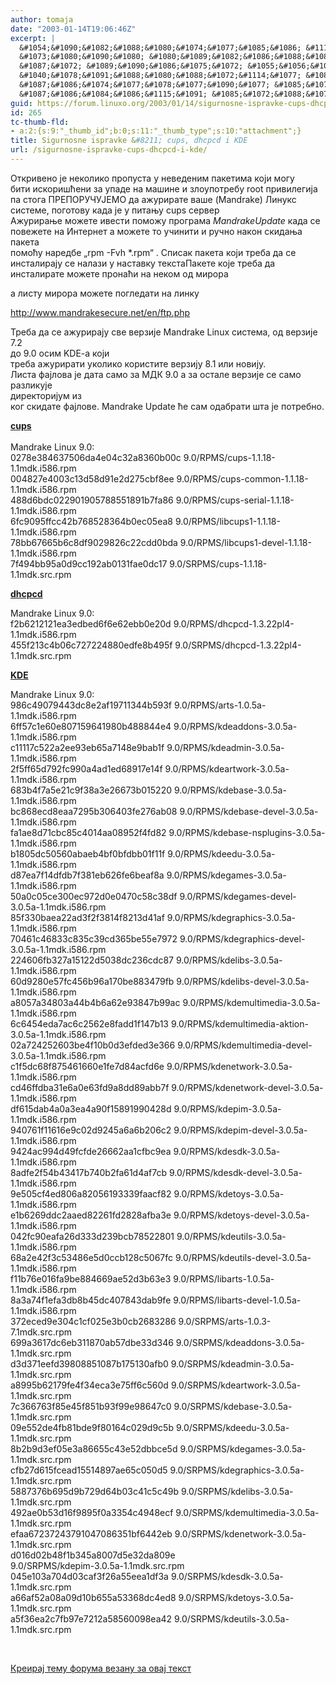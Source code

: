```yaml
---
author: tomaja
date: "2003-01-14T19:06:46Z"
excerpt: |
  &#1054;&#1090;&#1082;&#1088;&#1080;&#1074;&#1077;&#1085;&#1086; &#1112;&#1077; &#1085;&#1077;&#1082;&#1086;&#1083;&#1080;&#1082;&#1086; &#1087;&#1088;&#1086;&#1087;&#1091;&#1089;&#1090;&#1072; &#1091; &#1085;&#1077;&#1074;&#1077;&#1076;&#1077;&#1085;&#1080;&#1084; &#1087;&#1072;&#1082;&#1077;&#1090;&#1080;&#1084;&#1072; &#1082;&#1086;&#1112;&#1080; &#1084;&#1086;&#1075;&#1091;
  &#1073;&#1080;&#1090;&#1080; &#1080;&#1089;&#1082;&#1086;&#1088;&#1080;&#1096;&#1115;&#1077;&#1085;&#1080; &#1079;&#1072; &#1091;&#1087;&#1072;&#1076;&#1077; &#1085;&#1072; &#1084;&#1072;&#1096;&#1080;&#1085;&#1077; &#1080; &#1079;&#1083;&#1086;&#1091;&#1087;&#1086;&#1090;&#1088;&#1077;&#1073;&#1091; root &#1087;&#1088;&#1080;&#1074;&#1080;&#1083;&#1077;&#1075;&#1080;&#1112;&#1072;
  &#1087;&#1072; &#1089;&#1090;&#1086;&#1075;&#1072; &#1055;&#1056;&#1045;&#1055;&#1054;&#1056;&#1059;&#1063;&#1059;&#1032;&#1045;&#1052;&#1054; &#1076;&#1072; &#1072;&#1078;&#1091;&#1088;&#1080;&#1088;&#1072;&#1090;&#1077; &#1074;&#1072;&#1096;&#1077; (Mandrake) &#1051;&#1080;&#1085;&#1091;&#1082;&#1089; &#1089;&#1080;&#1089;&#1090;&#1077;&#1084;&#1077;, &#1087;&#1086;&#1075;&#1086;&#1090;&#1086;&#1074;&#1091; &#1082;&#1072;&#1076;&#1072; &#1112;&#1077; &#1091; &#1087;&#1080;&#1090;&#1072;&#1114;&#1091; cups &#1089;&#1077;&#1088;&#1074;&#1077;&#1088;
  &#1040;&#1078;&#1091;&#1088;&#1080;&#1088;&#1072;&#1114;&#1077; &#1084;&#1086;&#1078;&#1077;&#1090;&#1077; &#1080;&#1074;&#1077;&#1089;&#1090;&#1080; &#1087;&#1086;&#1084;&#1086;&#1078;&#1091; &#1087;&#1088;&#1086;&#1075;&#1088;&#1072;&#1084;&#1072; <i>MandrakeUpdate</i> &#1082;&#1072;&#1076;&#1072; &#1089;&#1077;
  &#1087;&#1086;&#1074;&#1077;&#1078;&#1077;&#1090;&#1077; &#1085;&#1072; &#1048;&#1085;&#1090;&#1077;&#1088;&#1085;&#1077;&#1090; &#1072; &#1084;&#1086;&#1078;&#1077;&#1090;&#1077; &#1090;&#1086; &#1091;&#1095;&#1080;&#1085;&#1080;&#1090;&#1080; &#1080; &#1088;&#1091;&#1095;&#1085;&#1086; &#1085;&#1072;&#1082;&#1086;&#1085; &#1089;&#1082;&#1080;&#1076;&#1072;&#1114;&#1072; &#1087;&#1072;&#1082;&#1077;&#1090;&#1072;
  &#1087;&#1086;&#1084;&#1086;&#1115;&#1091; &#1085;&#1072;&#1088;&#1077;&#1076;&#1073;&#1077; "rpm -Fvh *.rpm" . &#1057;&#1087;&#1080;&#1089;&#1072;&#1082; &#1087;&#1072;&#1082;&#1077;&#1090;&#1072; &#1082;&#1086;&#1112;&#1080; &#1090;&#1088;&#1077;&#1073;&#1072; &#1076;&#1072; &#1089;&#1077; &#1080;&#1085;&#1089;&#1090;&#1072;&#1083;&#1080;&#1088;&#1072;&#1112;&#1091; &#1089;&#1077; &#1085;&#1072;&#1083;&#1072;&#1079;&#1080; &#1091; &#1085;&#1072;&#1089;&#1090;&#1072;&#1074;&#1082;&#1091; &#1090;&#1077;&#1082;&#1089;&#1090;&#1072;
guid: https://forum.linuxo.org/2003/01/14/sigurnosne-ispravke-cups-dhcpcd-i-kde/
id: 265
tc-thumb-fld:
- a:2:{s:9:"_thumb_id";b:0;s:11:"_thumb_type";s:10:"attachment";}
title: Sigurnosne ispravke &#8211; cups, dhcpcd i KDE
url: /sigurnosne-ispravke-cups-dhcpcd-i-kde/
---
```

&#1054;&#1090;&#1082;&#1088;&#1080;&#1074;&#1077;&#1085;&#1086; &#1112;&#1077; &#1085;&#1077;&#1082;&#1086;&#1083;&#1080;&#1082;&#1086; &#1087;&#1088;&#1086;&#1087;&#1091;&#1089;&#1090;&#1072; &#1091; &#1085;&#1077;&#1074;&#1077;&#1076;&#1077;&#1085;&#1080;&#1084; &#1087;&#1072;&#1082;&#1077;&#1090;&#1080;&#1084;&#1072; &#1082;&#1086;&#1112;&#1080; &#1084;&#1086;&#1075;&#1091;  
&#1073;&#1080;&#1090;&#1080; &#1080;&#1089;&#1082;&#1086;&#1088;&#1080;&#1096;&#1115;&#1077;&#1085;&#1080; &#1079;&#1072; &#1091;&#1087;&#1072;&#1076;&#1077; &#1085;&#1072; &#1084;&#1072;&#1096;&#1080;&#1085;&#1077; &#1080; &#1079;&#1083;&#1086;&#1091;&#1087;&#1086;&#1090;&#1088;&#1077;&#1073;&#1091; root &#1087;&#1088;&#1080;&#1074;&#1080;&#1083;&#1077;&#1075;&#1080;&#1112;&#1072;  
&#1087;&#1072; &#1089;&#1090;&#1086;&#1075;&#1072; &#1055;&#1056;&#1045;&#1055;&#1054;&#1056;&#1059;&#1063;&#1059;&#1032;&#1045;&#1052;&#1054; &#1076;&#1072; &#1072;&#1078;&#1091;&#1088;&#1080;&#1088;&#1072;&#1090;&#1077; &#1074;&#1072;&#1096;&#1077; (Mandrake) &#1051;&#1080;&#1085;&#1091;&#1082;&#1089; &#1089;&#1080;&#1089;&#1090;&#1077;&#1084;&#1077;, &#1087;&#1086;&#1075;&#1086;&#1090;&#1086;&#1074;&#1091; &#1082;&#1072;&#1076;&#1072; &#1112;&#1077; &#1091; &#1087;&#1080;&#1090;&#1072;&#1114;&#1091; cups &#1089;&#1077;&#1088;&#1074;&#1077;&#1088;  
&#1040;&#1078;&#1091;&#1088;&#1080;&#1088;&#1072;&#1114;&#1077; &#1084;&#1086;&#1078;&#1077;&#1090;&#1077; &#1080;&#1074;&#1077;&#1089;&#1090;&#1080; &#1087;&#1086;&#1084;&#1086;&#1078;&#1091; &#1087;&#1088;&#1086;&#1075;&#1088;&#1072;&#1084;&#1072; _MandrakeUpdate_ &#1082;&#1072;&#1076;&#1072; &#1089;&#1077;  
&#1087;&#1086;&#1074;&#1077;&#1078;&#1077;&#1090;&#1077; &#1085;&#1072; &#1048;&#1085;&#1090;&#1077;&#1088;&#1085;&#1077;&#1090; &#1072; &#1084;&#1086;&#1078;&#1077;&#1090;&#1077; &#1090;&#1086; &#1091;&#1095;&#1080;&#1085;&#1080;&#1090;&#1080; &#1080; &#1088;&#1091;&#1095;&#1085;&#1086; &#1085;&#1072;&#1082;&#1086;&#1085; &#1089;&#1082;&#1080;&#1076;&#1072;&#1114;&#1072; &#1087;&#1072;&#1082;&#1077;&#1090;&#1072;  
&#1087;&#1086;&#1084;&#1086;&#1115;&#1091; &#1085;&#1072;&#1088;&#1077;&#1076;&#1073;&#1077; &#8222;rpm -Fvh *.rpm&#8220; . &#1057;&#1087;&#1080;&#1089;&#1072;&#1082; &#1087;&#1072;&#1082;&#1077;&#1090;&#1072; &#1082;&#1086;&#1112;&#1080; &#1090;&#1088;&#1077;&#1073;&#1072; &#1076;&#1072; &#1089;&#1077; &#1080;&#1085;&#1089;&#1090;&#1072;&#1083;&#1080;&#1088;&#1072;&#1112;&#1091; &#1089;&#1077; &#1085;&#1072;&#1083;&#1072;&#1079;&#1080; &#1091; &#1085;&#1072;&#1089;&#1090;&#1072;&#1074;&#1082;&#1091; &#1090;&#1077;&#1082;&#1089;&#1090;&#1072;<!--break-->&#1055;&#1072;&#1082;&#1077;&#1090;&#1077; &#1082;&#1086;&#1112;&#1077; &#1090;&#1088;&#1077;&#1073;&#1072; &#1076;&#1072; &#1080;&#1085;&#1089;&#1090;&#1072;&#1083;&#1080;&#1088;&#1072;&#1090;&#1077; &#1084;&#1086;&#1078;&#1077;&#1090;&#1077; &#1087;&#1088;&#1086;&#1085;&#1072;&#1115;&#1080; &#1085;&#1072; &#1085;&#1077;&#1082;&#1086;&#1084; &#1086;&#1076; &#1084;&#1080;&#1088;&#1086;&#1088;&#1072; 

  
&#1072; &#1083;&#1080;&#1089;&#1090;&#1091; &#1084;&#1080;&#1088;&#1086;&#1088;&#1072; &#1084;&#1086;&#1078;&#1077;&#1090;&#1077; &#1087;&#1086;&#1075;&#1083;&#1077;&#1076;&#1072;&#1090;&#1080; &#1085;&#1072; &#1083;&#1080;&#1085;&#1082;&#1091; 

http://www.mandrakesecure.net/en/ftp.php</p> 

</a>&#1058;&#1088;&#1077;&#1073;&#1072; &#1076;&#1072; &#1089;&#1077; &#1072;&#1078;&#1091;&#1088;&#1080;&#1088;&#1072;&#1112;&#1091; &#1089;&#1074;&#1077; &#1074;&#1077;&#1088;&#1079;&#1080;&#1112;&#1077; Mandrake Linux &#1089;&#1080;&#1089;&#1090;&#1077;&#1084;&#1072;, &#1086;&#1076; &#1074;&#1077;&#1088;&#1079;&#1080;&#1112;&#1077; 7.2  
&#1076;&#1086; 9.0 &#1086;&#1089;&#1080;&#1084; KDE-a &#1082;&#1086;&#1112;&#1080;  
&#1090;&#1088;&#1077;&#1073;&#1072; &#1072;&#1078;&#1091;&#1088;&#1080;&#1088;&#1072;&#1090;&#1080; &#1091;&#1082;&#1086;&#1083;&#1080;&#1082;&#1086; &#1082;&#1086;&#1088;&#1080;&#1089;&#1090;&#1080;&#1090;&#1077; &#1074;&#1077;&#1088;&#1079;&#1080;&#1112;&#1091; 8.1 &#1080;&#1083;&#1080; &#1085;&#1086;&#1074;&#1080;&#1112;&#1091;.  
&#1051;&#1080;&#1089;&#1090;&#1072; &#1092;&#1072;&#1112;&#1083;&#1086;&#1074;&#1072; &#1112;&#1077; &#1076;&#1072;&#1090;&#1072; &#1089;&#1072;&#1084;&#1086; &#1079;&#1072; &#1052;&#1044;&#1050; 9.0 &#1072; &#1079;&#1072; &#1086;&#1089;&#1090;&#1072;&#1083;&#1077; &#1074;&#1077;&#1088;&#1079;&#1080;&#1112;&#1077; &#1089;&#1077; &#1089;&#1072;&#1084;&#1086; &#1088;&#1072;&#1079;&#1083;&#1080;&#1082;&#1091;&#1112;&#1077;  
&#1076;&#1080;&#1088;&#1077;&#1082;&#1090;&#1086;&#1088;&#1080;&#1112;&#1091;&#1084; &#1080;&#1079;  
&#1082;&#1086;&#1075; &#1089;&#1082;&#1080;&#1076;&#1072;&#1090;&#1077; &#1092;&#1072;&#1112;&#1083;&#1086;&#1074;&#1077;. Mandrake Update &#1115;&#1077; &#1089;&#1072;&#1084; &#1086;&#1076;&#1072;&#1073;&#1088;&#1072;&#1090;&#1080; &#1096;&#1090;&#1072; &#1112;&#1077; &#1087;&#1086;&#1090;&#1088;&#1077;&#1073;&#1085;&#1086;.</p> 

</a><u><b>cups</b></u>  
[  
](http://www.mandrakesecure.net/en/ftp.php) Mandrake Linux 9.0:  
0278e384637506da4e04c32a8360b00c 9.0/RPMS/cups-1.1.18-1.1mdk.i586.rpm  
004827e4003c13d58d91e2d275cbf8ee 9.0/RPMS/cups-common-1.1.18-1.1mdk.i586.rpm  
488d6bdc022901905788551891b7fa86 9.0/RPMS/cups-serial-1.1.18-1.1mdk.i586.rpm  
6fc9095ffcc42b768528364b0ec05ea8 9.0/RPMS/libcups1-1.1.18-1.1mdk.i586.rpm  
78bb67665b6c8df9029826c22cdd0bda 9.0/RPMS/libcups1-devel-1.1.18-1.1mdk.i586.rpm  
7f494bb95a0d9cc192ab0131fae0dc17 9.0/SRPMS/cups-1.1.18-1.1mdk.src.rpm</p> 

</a><u><b>dhcpcd</b></u></p> 

</a>Mandrake Linux 9.0:  
f2b6212121ea3edbed6f6e62ebb0e20d 9.0/RPMS/dhcpcd-1.3.22pl4-1.1mdk.i586.rpm  
455f213c4b06c727224880edfe8b495f 9.0/SRPMS/dhcpcd-1.3.22pl4-1.1mdk.src.rpm

**<u>KDE</u>**

Mandrake Linux 9.0:  
986c49079443dc8e2af19711344b593f 9.0/RPMS/arts-1.0.5a-1.1mdk.i586.rpm  
6ff57c1e60e807159641980b488844e4 9.0/RPMS/kdeaddons-3.0.5a-1.1mdk.i586.rpm  
c11117c522a2ee93eb65a7148e9bab1f 9.0/RPMS/kdeadmin-3.0.5a-1.1mdk.i586.rpm  
2f5ff65d792fc990a4ad1ed68917e14f 9.0/RPMS/kdeartwork-3.0.5a-1.1mdk.i586.rpm  
683b4f7a5e21c9f38a3e26673b015220 9.0/RPMS/kdebase-3.0.5a-1.1mdk.i586.rpm  
bc868ecd8eaa7295b306403fe276ab08 9.0/RPMS/kdebase-devel-3.0.5a-1.1mdk.i586.rpm  
fa1ae8d71cbc85c4014aa08952f4fd82 9.0/RPMS/kdebase-nsplugins-3.0.5a-1.1mdk.i586.rpm  
b1805dc50560abaeb4bf0bfdbb01f11f 9.0/RPMS/kdeedu-3.0.5a-1.1mdk.i586.rpm  
d87ea7f14dfdb7f381eb626fe6beaf8a 9.0/RPMS/kdegames-3.0.5a-1.1mdk.i586.rpm  
50a0c05ce300ec972d0e0470c58c38df 9.0/RPMS/kdegames-devel-3.0.5a-1.1mdk.i586.rpm  
85f330baea22ad3f2f3814f8213d41af 9.0/RPMS/kdegraphics-3.0.5a-1.1mdk.i586.rpm  
70461c46833c835c39cd365be55e7972 9.0/RPMS/kdegraphics-devel-3.0.5a-1.1mdk.i586.rpm  
224606fb327a15122d5038dc236cdc87 9.0/RPMS/kdelibs-3.0.5a-1.1mdk.i586.rpm  
60d9280e57fc456b96a170be883479fb 9.0/RPMS/kdelibs-devel-3.0.5a-1.1mdk.i586.rpm  
a8057a34803a44b4b6a62e93847b99ac 9.0/RPMS/kdemultimedia-3.0.5a-1.1mdk.i586.rpm  
6c6454eda7ac6c2562e8fadd1f147b13 9.0/RPMS/kdemultimedia-aktion-3.0.5a-1.1mdk.i586.rpm  
02a724252603be4f10b0d3efded3e366 9.0/RPMS/kdemultimedia-devel-3.0.5a-1.1mdk.i586.rpm  
c1f5dc68f875461660e1fe7d84acfd6e 9.0/RPMS/kdenetwork-3.0.5a-1.1mdk.i586.rpm  
cd46ffdba31e6a0e63fd9a8dd89abb7f 9.0/RPMS/kdenetwork-devel-3.0.5a-1.1mdk.i586.rpm  
df615dab4a0a3ea4a90f15891990428d 9.0/RPMS/kdepim-3.0.5a-1.1mdk.i586.rpm  
940761f11616e9c02d9245a6a6b206c2 9.0/RPMS/kdepim-devel-3.0.5a-1.1mdk.i586.rpm  
9424ac994d49fcfde26662aa1cfbc9ea 9.0/RPMS/kdesdk-3.0.5a-1.1mdk.i586.rpm  
8adfe2f54b43417b740b2fa61d4af7cb 9.0/RPMS/kdesdk-devel-3.0.5a-1.1mdk.i586.rpm  
9e505cf4ed806a82056193339faacf82 9.0/RPMS/kdetoys-3.0.5a-1.1mdk.i586.rpm  
e1b6269ddc2aaed82261fd2828afba3e 9.0/RPMS/kdetoys-devel-3.0.5a-1.1mdk.i586.rpm  
042fc90eafa26d333d239bcb78522801 9.0/RPMS/kdeutils-3.0.5a-1.1mdk.i586.rpm  
68a2e42f3c53486e5d0ccb128c5067fc 9.0/RPMS/kdeutils-devel-3.0.5a-1.1mdk.i586.rpm  
f11b76e016fa9be884669ae52d3b63e3 9.0/RPMS/libarts-1.0.5a-1.1mdk.i586.rpm  
8a3a74f1efa3db8b45dc407843dab9fe 9.0/RPMS/libarts-devel-1.0.5a-1.1mdk.i586.rpm  
372eced9e304c1cf025e3b0cb2683286 9.0/SRPMS/arts-1.0.3-7.1mdk.src.rpm  
699a3617dc6eb311870ab57dbe33d346 9.0/SRPMS/kdeaddons-3.0.5a-1.1mdk.src.rpm  
d3d371eefd39808851087b175130afb0 9.0/SRPMS/kdeadmin-3.0.5a-1.1mdk.src.rpm  
a8995b62179fe4f34eca3e75ff6c560d 9.0/SRPMS/kdeartwork-3.0.5a-1.1mdk.src.rpm  
7c366763f85e45f851b93f99e98647c0 9.0/SRPMS/kdebase-3.0.5a-1.1mdk.src.rpm  
09e552de4fb81bde9f80164c029d9c5b 9.0/SRPMS/kdeedu-3.0.5a-1.1mdk.src.rpm  
8b2b9d3ef05e3a86655c43e52dbbce5d 9.0/SRPMS/kdegames-3.0.5a-1.1mdk.src.rpm  
cfb27d615fcead15514897ae65c050d5 9.0/SRPMS/kdegraphics-3.0.5a-1.1mdk.src.rpm  
5887376b695d9b729d64b03c41c5c49b 9.0/SRPMS/kdelibs-3.0.5a-1.1mdk.src.rpm  
492ae0b53d16f9895f0a3354c4948ecf 9.0/SRPMS/kdemultimedia-3.0.5a-1.1mdk.src.rpm  
efaa67237243791047086351bf6442eb 9.0/SRPMS/kdenetwork-3.0.5a-1.1mdk.src.rpm  
d016d02b48f1b345a8007d5e32da809e  
9.0/SRPMS/kdepim-3.0.5a-1.1mdk.src.rpm  
045e103a704d03caf3f26a55eea1df3a 9.0/SRPMS/kdesdk-3.0.5a-1.1mdk.src.rpm  
a66af52a08a09d10b655a53368dc4ed8 9.0/SRPMS/kdetoys-3.0.5a-1.1mdk.src.rpm  
a5f36ea2c7fb97e7212a58560098ea42 9.0/SRPMS/kdeutils-3.0.5a-1.1mdk.src.rpm

[  
](http://www.mandrakesecure.net/en/ftp.php) 

[Креирај тему форума везану за овај текст](https://linuxo.org/nova-tema-na-forumu/?se_pid=265)